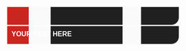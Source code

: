 <img src="leader.png" alt="Leader" width="400">
<div style="position: relative; display: inline-block;">
  <img src="leader.png" alt="Banner" style="width: 400px;">
  <div style="
    position: absolute;
    top: 10px; 
    left: 10px;
    background: rgba(255, 0, 0, 0);
    color: white;
    font-weight: bold;
    font-size: 16px;
    font-family: sans-serif;
  ">
    YOUR TEXT HERE
  </div>
</div>


